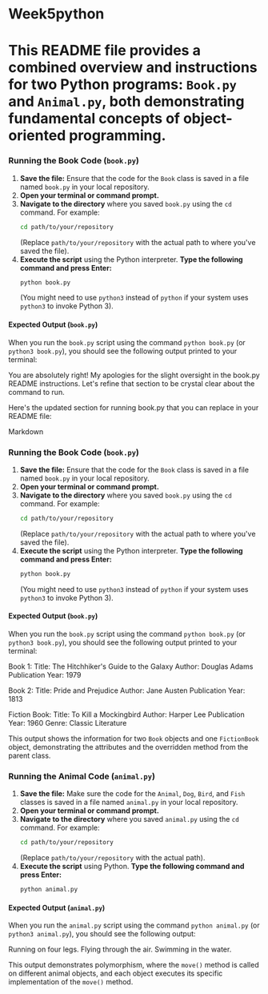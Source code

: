 # Week5python

# This README file provides a combined overview and instructions for two Python programs: `Book.py` and `Animal.py`, both       demonstrating fundamental concepts of object-oriented programming.

### Running the Book Code (`book.py`)

1.  **Save the file:** Ensure that the code for the `Book` class is saved in a file named `book.py` in your local repository.
2.  **Open your terminal or command prompt.**
3.  **Navigate to the directory** where you saved `book.py` using the `cd` command. For example:
    ```bash
    cd path/to/your/repository
    ```
    (Replace `path/to/your/repository` with the actual path to where you've saved the file).
4.  **Execute the script** using the Python interpreter. **Type the following command and press Enter:**
    ```bash
    python book.py
    ```
    (You might need to use `python3` instead of `python` if your system uses `python3` to invoke Python 3).

#### Expected Output (`book.py`)

When you run the `book.py` script using the command `python book.py` (or `python3 book.py`), you should see the following output printed to your terminal:

You are absolutely right! My apologies for the slight oversight in the book.py README instructions. Let's refine that section to be crystal clear about the command to run.

Here's the updated section for running book.py that you can replace in your README file:

Markdown

### Running the Book Code (`book.py`)

1.  **Save the file:** Ensure that the code for the `Book` class is saved in a file named `book.py` in your local repository.
2.  **Open your terminal or command prompt.**
3.  **Navigate to the directory** where you saved `book.py` using the `cd` command. For example:
    ```bash
    cd path/to/your/repository
    ```
    (Replace `path/to/your/repository` with the actual path to where you've saved the file).
4.  **Execute the script** using the Python interpreter. **Type the following command and press Enter:**
    ```bash
    python book.py
    ```
    (You might need to use `python3` instead of `python` if your system uses `python3` to invoke Python 3).

#### Expected Output (`book.py`)

When you run the `book.py` script using the command `python book.py` (or `python3 book.py`), you should see the following output printed to your terminal:

Book 1:
Title: The Hitchhiker's Guide to the Galaxy
Author: Douglas Adams
Publication Year: 1979

Book 2:
Title: Pride and Prejudice
Author: Jane Austen
Publication Year: 1813

Fiction Book:
Title: To Kill a Mockingbird
Author: Harper Lee
Publication Year: 1960
Genre: Classic Literature

This output shows the information for two `Book` objects and one `FictionBook` object, demonstrating the attributes and the overridden method from the parent class.

### Running the Animal Code (`animal.py`)

1.  **Save the file:** Make sure the code for the `Animal`, `Dog`, `Bird`, and `Fish` classes is saved in a file named `animal.py` in your local repository.
2.  **Open your terminal or command prompt.**
3.  **Navigate to the directory** where you saved `animal.py` using the `cd` command. For example:
    ```bash
    cd path/to/your/repository
    ```
    (Replace `path/to/your/repository` with the actual path).
4.  **Execute the script** using Python. **Type the following command and press Enter:**
    ```bash
    python animal.py
    ```
#### Expected Output (`animal.py`)

When you run the `animal.py` script using the command `python animal.py` (or `python3 animal.py`), you should see the following output:

Running on four legs.
Flying through the air.
Swimming in the water.

This output demonstrates polymorphism, where the `move()` method is called on different animal objects, and each object executes its specific implementation of the `move()` method.